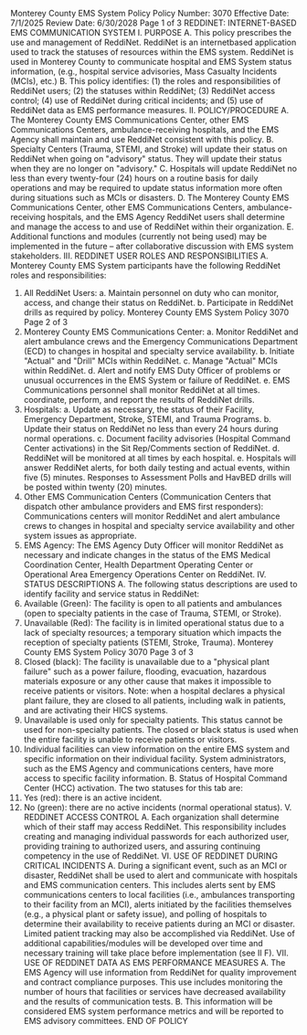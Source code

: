 Monterey County EMS System Policy
Policy Number: 3070
Effective Date: 7/1/2025
Review Date: 6/30/2028
Page 1 of 3
REDDINET: INTERNET-BASED EMS COMMUNICATION
SYSTEM
I. PURPOSE
A. This policy prescribes the use and management of ReddiNet. ReddiNet is an internetbased application used to track the statuses of resources within the EMS system.
ReddiNet is used in Monterey County to communicate hospital and EMS System status
information, (e.g., hospital service advisories, Mass Casualty Incidents (MCIs), etc.)
B. This policy identifies: (1) the roles and responsibilities of ReddiNet users; (2) the statuses
within ReddiNet; (3) ReddiNet access control; (4) use of ReddiNet during critical
incidents; and (5) use of ReddiNet data as EMS performance measures.
II. POLICY/PROCEDURE
A. The Monterey County EMS Communications Center, other EMS Communications
Centers, ambulance-receiving hospitals, and the EMS Agency shall maintain and use
ReddiNet consistent with this policy.
B. Specialty Centers (Trauma, STEMI, and Stroke) will update their status on ReddiNet
when going on "advisory" status. They will update their status when they are no longer
on "advisory."
C. Hospitals will update ReddiNet no less than every twenty-four (24) hours on a routine
basis for daily operations and may be required to update status information more often
during situations such as MCIs or disasters.
D. The Monterey County EMS Communications Center, other EMS Communications
Centers, ambulance-receiving hospitals, and the EMS Agency ReddiNet users shall
determine and manage the access to and use of ReddiNet within their organization.
E. Additional functions and modules (currently not being used) may be implemented in the
future – after collaborative discussion with EMS system stakeholders.
III. REDDINET USER ROLES AND RESPONSIBILITIES
A. Monterey County EMS System participants have the following ReddiNet roles and
responsibilities:
1. All ReddiNet Users:
a. Maintain personnel on duty who can monitor, access, and change their
status on ReddiNet.
b. Participate in ReddiNet drills as required by policy.
Monterey County EMS System Policy 3070
Page 2 of 3
2. Monterey County EMS Communications Center:
a. Monitor ReddiNet and alert ambulance crews and the Emergency
Communications Department (ECD) to changes in hospital and specialty
service availability.
b. Initiate "Actual" and "Drill" MCIs within ReddiNet.
c. Manage "Actual" MCIs within ReddiNet.
d. Alert and notify EMS Duty Officer of problems or unusual occurrences in
the EMS System or failure of ReddiNet.
e. EMS Communications personnel shall monitor ReddiNet at all times.
coordinate, perform, and report the results of ReddiNet drills.
3. Hospitals:
a. Update as necessary, the status of their Facility, Emergency Department,
Stroke, STEMI, and Trauma Programs.
b. Update their status on ReddiNet no less than every 24 hours during normal
operations.
c. Document facility advisories (Hospital Command Center activations) in
the Sit Rep/Comments section of ReddiNet.
d. ReddiNet will be monitored at all times by each hospital.
e. Hospitals will answer ReddiNet alerts, for both daily testing and actual
events, within five (5) minutes. Responses to Assessment Polls and
HavBED drills will be posted within twenty (20) minutes.
4. Other EMS Communication Centers (Communication Centers that dispatch other
ambulance providers and EMS first responders): Communications centers will
monitor ReddiNet and alert ambulance crews to changes in hospital and specialty
service availability and other system issues as appropriate.
5. EMS Agency: The EMS Agency Duty Officer will monitor ReddiNet as
necessary and indicate changes in the status of the EMS Medical Coordination
Center, Health Department Operating Center or Operational Area Emergency
Operations Center on ReddiNet.
IV. STATUS DESCRIPTIONS
A. The following status descriptions are used to identify facility and service status in
ReddiNet:
1. Available (Green): The facility is open to all patients and ambulances (open to
specialty patients in the case of Trauma, STEMI, or Stroke).
2. Unavailable (Red): The facility is in limited operational status due to a lack of
specialty resources; a temporary situation which impacts the reception of specialty
patients (STEMI, Stroke, Trauma).
Monterey County EMS System Policy 3070
Page 3 of 3
3. Closed (black): The facility is unavailable due to a "physical plant failure" such as
a power failure, flooding, evacuation, hazardous materials exposure or any other
cause that makes it impossible to receive patients or visitors. Note: when a
hospital declares a physical plant failure, they are closed to all patients, including
walk in patients, and are activating their HICS systems.
4. Unavailable is used only for specialty patients. This status cannot be used for
non-specialty patients. The closed or black status is used when the entire facility
is unable to receive patients or visitors.
5. Individual facilities can view information on the entire EMS system and specific
information on their individual facility. System administrators, such as the EMS
Agency and communications centers, have more access to specific facility
information.
B. Status of Hospital Command Center (HCC) activation. The two statuses for this tab are:
1. Yes (red): there is an active incident.
2. No (green): there are no active incidents (normal operational status).
V. REDDINET ACCESS CONTROL
A. Each organization shall determine which of their staff may access ReddiNet. This
responsibility includes creating and managing individual passwords for each authorized
user, providing training to authorized users, and assuring continuing competency in the
use of ReddiNet.
VI. USE OF REDDINET DURING CRITICAL INCIDENTS
A. During a significant event, such as an MCI or disaster, ReddiNet shall be used to alert
and communicate with hospitals and EMS communication centers. This includes alerts
sent by EMS communications centers to local facilities (i.e., ambulances transporting to
their facility from an MCI), alerts initiated by the facilities themselves (e.g., a physical
plant or safety issue), and polling of hospitals to determine their availability to receive
patients during an MCI or disaster. Limited patient tracking may also be accomplished
via ReddiNet. Use of additional capabilities/modules will be developed over time and
necessary training will take place before implementation (see II F).
VII. USE OF REDDINET DATA AS EMS PERFORMANCE MEASURES
A. The EMS Agency will use information from ReddiNet for quality improvement and
contract compliance purposes. This use includes monitoring the number of hours that
facilities or services have decreased availability and the results of communication tests.
B. This information will be considered EMS system performance metrics and will be
reported to EMS advisory committees.
END OF POLICY

